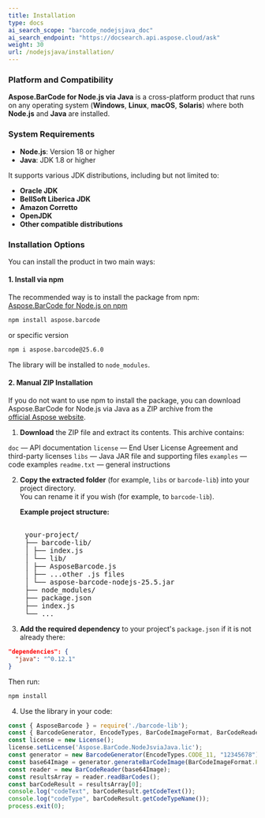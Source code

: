 ```yaml
---
title: Installation
type: docs
ai_search_scope: "barcode_nodejsjava_doc"
ai_search_endpoint: "https://docsearch.api.aspose.cloud/ask"
weight: 30
url: /nodejsjava/installation/
---
```


### **Platform and Compatibility**

**Aspose.BarCode for Node.js via Java** is a cross-platform product that runs on any operating system (**Windows**, **Linux**, **macOS**, **Solaris**) where both **Node.js** and **Java** are installed.

### **System Requirements**

- **Node.js**: Version 18 or higher
- **Java**: JDK 1.8 or higher

It supports various JDK distributions, including but not limited to:
- **Oracle JDK**
- **BellSoft Liberica JDK**
- **Amazon Corretto**
- **OpenJDK**
- **Other compatible distributions**

### **Installation Options**

You can install the product in two main ways:

#### **1. Install via npm**
The recommended way is to install the package from npm:  
<a href="https://www.npmjs.com/package/aspose.barcode" target="_blank">Aspose.BarCode for Node.js on npm</a>

```bash
npm install aspose.barcode
```
or specific version
```bash
npm i aspose.barcode@25.6.0
```
The library will be installed to `node_modules`.
#### **2. Manual ZIP Installation**

If you do not want to use npm to install the package, you can download Aspose.BarCode for Node.js via Java as a ZIP archive from the  
<a href="https://releases.aspose.com/barcode/nodejs/" target="_blank">official Aspose website</a>.

1. **Download** the ZIP file and extract its contents.
This archive contains:

``doc`` — API documentation
``license`` — End User License Agreement and third-party licenses
``libs`` — Java JAR file and supporting files
``examples`` — code examples
``readme.txt`` — general instructions

2. **Copy the extracted folder** (for example, `libs` or `barcode-lib`) into your project directory.  
   You can rename it if you wish (for example, to `barcode-lib`).

   **Example project structure:**
<pre> 
    your-project/
    ├── barcode-lib/
    │ ├── index.js
    │ └── lib/
    │ ├── AsposeBarcode.js
    │ ├── ...other .js files
    │ └── aspose-barcode-nodejs-25.5.jar
    ├── node_modules/
    ├── package.json
    ├── index.js
    └── ...
</pre>
3. **Add the required dependency** to your project's `package.json` if it is not already there:
```json
"dependencies": {
  "java": "^0.12.1"
}
```
Then run:
```bash
npm install
```
4. Use the library in your code:

```javascript
const { AsposeBarcode } = require('./barcode-lib');
const { BarcodeGenerator, EncodeTypes, BarCodeImageFormat, BarCodeReader, License } = AsposeBarcode;
const license = new License();
license.setLicense('Aspose.BarCode.NodeJsviaJava.lic');
const generator = new BarcodeGenerator(EncodeTypes.CODE_11, "12345678");
const base64Image = generator.generateBarCodeImage(BarCodeImageFormat.PNG);
const reader = new BarCodeReader(base64Image);
const resultsArray = reader.readBarCodes();
const barCodeResult = resultsArray[0];
console.log("codeText", barCodeResult.getCodeText());
console.log("codeType", barCodeResult.getCodeTypeName());
process.exit(0);
```










